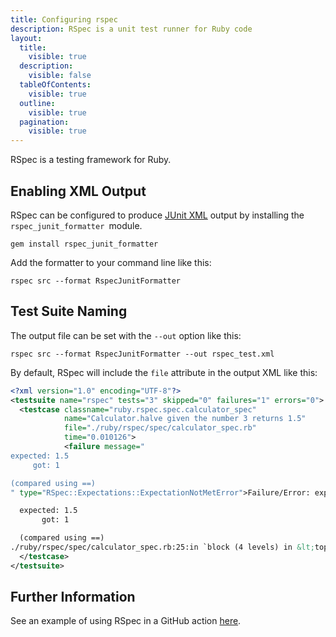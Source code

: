 ```yaml
---
title: Configuring rspec
description: RSpec is a unit test runner for Ruby code
layout:
  title:
    visible: true
  description:
    visible: false
  tableOfContents:
    visible: true
  outline:
    visible: true
  pagination:
    visible: true
---
```


RSpec is a testing framework for Ruby.

## Enabling XML Output
RSpec can be configured to produce [JUnit XML](https://github.com/testmoapp/junitxml) output by installing the `rspec_junit_formatter `module. 

```shell
gem install rspec_junit_formatter
```
Add the formatter to your command line like this:

```shell
rspec src --format RspecJunitFormatter
```


## Test Suite Naming

The output file can be set with the `--out` option like this:

```shell
rspec src --format RspecJunitFormatter --out rspec_test.xml
```
By default, RSpec will include the `file` attribute in the output XML like this:

```xml
<?xml version="1.0" encoding="UTF-8"?>
<testsuite name="rspec" tests="3" skipped="0" failures="1" errors="0">
  <testcase classname="ruby.rspec.spec.calculator_spec" 
            name="Calculator.halve given the number 3 returns 1.5" 
            file="./ruby/rspec/spec/calculator_spec.rb" 
            time="0.010126">
            <failure message="
expected: 1.5
     got: 1

(compared using ==)
" type="RSpec::Expectations::ExpectationNotMetError">Failure/Error: expect(Calculator.halve(3)).to eq(1.5)

  expected: 1.5
       got: 1

  (compared using ==)
./ruby/rspec/spec/calculator_spec.rb:25:in `block (4 levels) in &lt;top (required)&gt;&apos;</failure>
  </testcase>
</testsuite>

```




## Further Information
See an example of using RSpec in a GitHub action [here](https://github.com/trunk-io/flake-factory/blob/main/.github/workflows/ruby-tests.yaml#L22).


